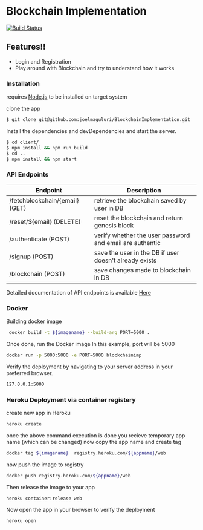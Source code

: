 # Blockchain Implementation

[![Build Status](https://travis-ci.org/joemccann/dillinger.svg?branch=master)]()

## Features!!

  - Login and Registration
  - Play around with Blockchain and try to understand how it works


### Installation

requires [Node.js](https://nodejs.org/)  to be installed on target system

clone the app 
```sh
$ git clone git@github.com:joelmaguluri/BlockchainImplementation.git
```
Install the dependencies and devDependencies and start the server.

```sh
$ cd client/
$ npm install && npm run build
$ cd ..
$ npm install && npm start
```

### API Endpoints

| Endpoint| Description |
| ------ | ------ |
| /fetchblockchain/{email} (GET) | retrieve the blockchain saved by user in DB |
|/reset/${email}  (DELETE) | reset the blockchain and return genesis block|
|/authenticate  (POST) | verify whether the user password and email are authentic|
|/signup  (POST) | save the user in the DB if user doesn't already exists|
|/blockchain  (POST) | save changes made to blockchain in DB|



Detailed documentation of API endpoints is available [Here](https://app.swaggerhub.com/apis/sudeep987/Blockchainimplementation/2)


### Docker

Building docker image 
```sh
 docker build -t ${imagename} --build-arg PORT=5000 .
```

Once done, run the Docker image In this example, port will be 5000 

```sh
docker run -p 5000:5000 -e PORT=5000 blockchainimp
```
Verify the deployment by navigating to your server address in your preferred browser.

```sh
127.0.0.1:5000
```
### Heroku Deployment via container registery


create new app in Heroku
```sh
heroku create
```
once the above command execution is done you recieve temporary app name (which can be changed)
now copy the app name and create tag

```sh
docker tag ${imagename}  registry.heroku.com/${appname}/web
```
now push the image to registry
```sh
docker push registry.heroku.com/${appname}/web
```
  
Then release the image to your app
```sh
heroku container:release web
```
Now open the app in your browser to verify the deployment
```sh
heroku open
```






